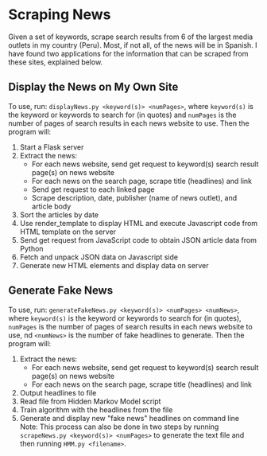# Scraping News

Given a set of keywords, scrape search results from 6 of the largest media outlets in my country (Peru). Most, if not all, of the news will be in Spanish.
I have found two applications for the information that can be scraped from these sites, explained below.

## Display the News on My Own Site
To use, run: `displayNews.py <keyword(s)> <numPages>`, where `keyword(s)` is the keyword or keywords to search for (in quotes) and `numPages` is the number of pages of search results in each news website to use. Then the program will:
1. Start a Flask server
2. Extract the news:
    * For each news website, send get request to keyword(s) search result page(s) on news website
    * For each news on the search page, scrape title (headlines) and link
    * Send get request to each linked page
    * Scrape description, date, publisher (name of news outlet), and article body
3. Sort the articles by date
4. Use render_template to display HTML and execute Javascript code from HTML template on the server
5. Send get request from JavaScript code to obtain JSON article data from Python
6. Fetch and unpack JSON data on Javascript side
7. Generate new HTML elements and display data on server

## Generate Fake News
To use, run: `generateFakeNews.py <keyword(s)> <numPages> <numNews>`, where `keyword(s)` is the keyword or keywords to search for (in quotes), `numPages` is the number of pages of search results in each news website to use, nd `<numNews>` is the number of fake headlines to generate. Then the program will:
1. Extract the news:
    * For each news website, send get request to keyword(s) search result page(s) on news website
    * For each news on the search page, scrape title (headlines) and link
2. Output headlines to file
3. Read file from Hidden Markov Model script
4. Train algorithm with the headlines from the file
5. Generate and display new "fake news" headlines on command line
Note: This process can also be done in two steps by running `scrapeNews.py <keyword(s)> <numPages>` to generate the text file and then running `HMM.py <filename>`.
